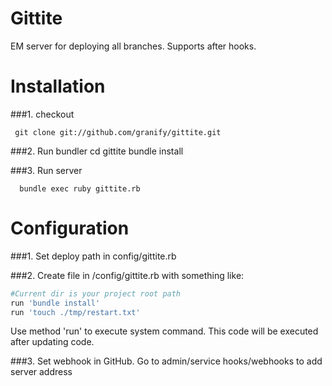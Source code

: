 Gittite
============
EM server for deploying all branches. Supports after hooks.

Installation
============

###1. checkout

     git clone git://github.com/granify/gittite.git

###2. Run bundler
      cd gittite
      bundle install

###3. Run server

      bundle exec ruby gittite.rb

Configuration
=============
###1. Set deploy path in config/gittite.rb

###2. Create file in <your project>/config/gittite.rb with something like:
```ruby
#Current dir is your project root path
run 'bundle install'
run 'touch ./tmp/restart.txt'
```
Use method 'run' to execute system command. This code will be executed after updating code.

###3. Set webhook in GitHub. Go to admin/service hooks/webhooks  to add server address

